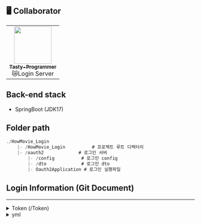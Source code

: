## 🖥️ Collaborator

<table>
  <tr>
    <td align="center"><a href="https://github.com/Tasty-Programmer"><img src="https://avatars.githubusercontent.com/u/47372381?v=4" width="100px;" alt=""/><br /><sub><b>Tasty-Programmer</b></sub></a><br />😿Login Server</td>
  </tr>
</table>

## Back-end stack

- SpringBoot (JDK17)

## Folder path

```java
./HowMovie_Login
    |- /HowMovie_Login          # 프로젝트 루트 디렉터리
    |- /oauth2             # 로그인 서버
        |- /config          # 로그인 config
        |- /dto             # 로그인 dto
        |- Oauth2Application # 로그인 실행파일
```

## Login Information (Git Document)

---
<details>
<summary>Token (/Token)</summary>

### Request
http://localhost:8080/oauth2/authorization/{provider}
로그인 후 
CustomOAuth2UserService 분기처리 (kakao , Google , Naver ) 후 로그인 성공시 토큰 생성 후 response 로 넘겨줌.

</details>
<details>
<summary>yml</summary>

### 기본설정
1. 하단 application.yml 파일에 각 서비스 제공자 별 `client-id`와 `client-secret` 두 가지를 각각 등록해 주셔야합니다.

spring:
  security:
    oauth2:
      client:
        registration:
          kakao:
            client-id: '{카카오 client-id}'
            client-secret:'{카카오 client-secret}'
            redirect-uri: http://localhost:8080/login/oauth2/code/kakao
            authorization-grant-type: authorization_code
            client-authentication-method: POST
            client-name: Kakao
            scope:
#              - profile
              - profile_nickname
              - profile_image
              - account_email
          naver:
            client-id: '{네이버 client-id}'
            client-secret: '{네이버 client-secret}'
            redirect-uri:  http://localhost:8080/login/oauth2/code/naver
            authorization-grant-type: authorization_code
            scope:
              - name
              - email
          google:
            client-id: '{구글 client-id}'
            client-secret: '{구글 client-secret}'
            scope:
              - profile
              - email
        provider:
          kakao:
            authorization-uri: https://kauth.kakao.com/oauth/authorize
            token-uri: https://kauth.kakao.com/oauth/token
            user-info-uri: https://kapi.kakao.com/v2/user/me
            user-name-attribute: id
          naver:
            authorization-uri: https://nid.naver.com/oauth2.0/authorize
            token-uri: https://nid.naver.com/oauth2.0/token
            user-info-uri: https://openapi.naver.com/v1/nid/me
            user-name-attribute: response
</details>

  
  
